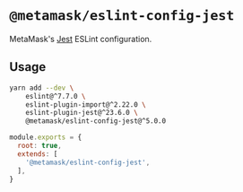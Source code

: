 # `@metamask/eslint-config-jest`

MetaMask's [Jest](https://jestjs.io/) ESLint configuration.

## Usage

```bash
yarn add --dev \
    eslint@^7.7.0 \
    eslint-plugin-import@^2.22.0 \
    eslint-plugin-jest@^23.6.0 \
    @metamask/eslint-config-jest@^5.0.0
```

```js
module.exports = {
  root: true,
  extends: [
    '@metamask/eslint-config-jest',
  ],
}
```
